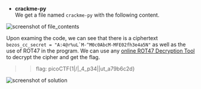* **crackme-py**  
We get a file named `crackme-py` with the following content.

![screenshot of file_contents](https://lh5.googleusercontent.com/OygKzH1AKCnDAUg-l5btpVtQ9OCi-kpB5tzAkhpm-g-vl_qhiNksGVBsesUIRtVcw9I=w2400)

Upon examing the code, we can see that there is a ciphertext ``bezos_cc_secret = "A:4@r%uL`M-^M0c0AbcM-MFE02fh3e4a5N"`` as well as the use of ROT47 in the program. We can use any [online ROT47 Decryption Tool](https://www.dcode.fr/rot-47-cipher) to decrypt the cipher and get the flag.

>> flag: picoCTF{1|\/|_4_p34|\|ut_a79b6c2d}

![screenshot of solution](https://lh5.googleusercontent.com/2Wn7HhMVB49715Zht6ZaqY96n2-SRKwFySiuJuEiDUC-lqc-3PJkAfbrDmRVKRca4Zc=w2400)
